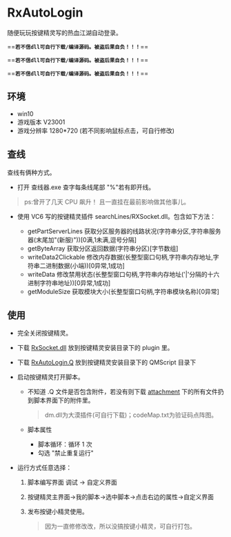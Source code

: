 # RxAutoLogin
随便玩玩按键精灵写的热血江湖自动登录。

==**`若不信dll可自行下载/编译源码。被盗后果自负！！！`**==

==**`若不信dll可自行下载/编译源码。被盗后果自负！！！`**==

==**`若不信dll可自行下载/编译源码。被盗后果自负！！！`**==

## 环境

- win10
- 游戏版本 V23001
- 游戏分辨率 1280*720 (若不同影响鼠标点击，可自行修改)

## 查线

查线有俩种方式。

-  打开 查线器.exe 查字每条线尾部 "%"若有即开线。

  > ps:曾开了几天 CPU 飙升！ 且一直挂在最前影响做其他事儿。

- 使用 VC6 写的按键精灵插件 searchLines/RXSocket.dll。包含如下方法：

  - getPartServerLines 获取分区服务器的线路状况(字符串分区,字符串服务器(末尾加\"(新服)\"))[0满,1未满,逗号分隔]
  - getByteArray 获取分区返回数据(字符串分区)[字节数组]
  - writeData2Clickable 修改内存数据(长整型窗口句柄,字符串内存地址,字符串二进制数据(小端))[0异常,1成功]
  - writeData 修改禁用状态(长整型窗口句柄,字符串内存地址('|'分隔的十六进制字符串地址))[0异常,1成功]
  - getModuleSize 获取模块大小(长整型窗口句柄,字符串模块名称)[0异常]

## 使用

- 完全关闭按键精灵。

- 下载 [RxSocket.dll](searchLines/RXSocket.dll) 放到按键精灵安装目录下的 plugin 里。

- 下载 [RxAutoLogin.Q](RxAutoLogin.Q) 放到按键精灵安装目录下的 QMScript 目录下

- 启动按键精灵打开脚本。

  - 不知道 .Q 文件是否包含附件，若没有则下载 [attachment](attachment) 下的所有文件扔到脚本界面下的附件里。

    > dm.dll为大漠插件(可自行下载)；codeMap.txt为验证码点阵图。

  - 脚本属性
    - 脚本循环：循环 1 次
    - 勾选 "禁止重复运行"

- 运行方式任意选择：

  1. 脚本编写界面 调试 -> 自定义界面

  2. 按键精灵主界面->我的脚本->选中脚本->点击右边的属性->自定义界面

  3. 发布按键小精灵使用。

     > 因为一直修修改改，所以没搞按键小精灵，可自行打包。

